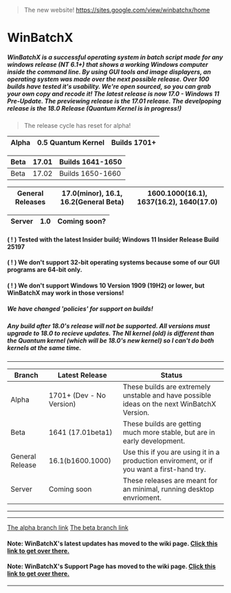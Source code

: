 > The new website! https://sites.google.com/view/winbatchx/home

# WinBatchX
##### WinBatchX is a successful operating system in batch script made for any windows release (NT 6.1+) that shows a working Windows computer inside the command line. By using GUI tools and image displayers, an operating system was made over the next possible release. Over 100 builds have tested it's usability. We're open sourced, so you can grab your own copy and recode it! The latest release is now 17.0 - Windows 11 Pre-Update. The previewing release is the 17.01 release. The develpoping release is the 18.0 Release (Quantum Kernel is in progress!)

> The release cycle has reset for alpha!

Alpha | 0.5 Quantum Kernel | Builds 1701+
-|-|-

Beta | 17.01 | Builds 1641-1650
-|-|-
Beta | 17.02 | Builds 1650-1660


General Releases | 17.0(minor), 16.1, 16.2(General Beta) | 1600.1000(16.1), 1637(16.2), 1640(17.0)
-|-|-

Server | 1.0 | Coming soon?
-|-|-

#### ( ! ) Tested with the latest Insider build; Windows 11 Insider Release Build 25197
#### ( ! ) We don't support 32-bit operating systems because some of our GUI programs are 64-bit only.
#### ( ! ) We don't support Windows 10 Version 1909 (19H2) or lower, but WinBatchX may work in those versions!

##### We have changed 'policies' for support on builds!
##### Any build after 18.0's release will not be supported. All versions must upgrade to 18.0 to recieve updates. The NI kernel (old) is different than the Quantum kernel (which will be 18.0's new kernel) so I can't do both kernels at the same time.


***
Branch | Latest Release | Status
-|-|-
Alpha | 1701+ (Dev - No Version) | These builds are extremely unstable and have possible ideas on the next WinBatchX Version.
Beta | 1641 (17.01beta1) | These builds are getting much more stable, but are in early development.
General Release | 16.1(b1600.1000) | Use this if you are using it in a production enviroment, or if you want a first-hand try.
Server | Coming soon | These releases are meant for an minimal, running desktop envrioment.
***


***

[The alpha branch link](https://github.com/bes-ptah/WinBatchX/tree/alpha)
[The beta branch link](https://github.com/bes-ptah/WinBatchX/tree/beta)
#### Note: WinBatchX's latest updates has moved to the wiki page. [Click this link to get over there.](https://github.com/bes-ptah/WinBatchX/wiki)
#### Note: WinBatchX's Support Page has moved to the wiki page. [Click this link to get over there.](https://github.com/bes-ptah/WinBatchX/wiki/Support-Page)






***







